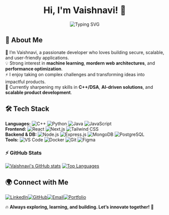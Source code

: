 <!--
**vaishk984/vaishk984** is a ✨ _special_ ✨ repository because its `README.md` (this file) appears on your GitHub profile.

Inspired by modern, clean developer profiles. Edit freely to add new achievements!
-->

<h1 align="center">Hi, I'm Vaishnavi! 🌟</h1>
<p align="center">
  <img src="https://readme-typing-svg.herokuapp.com?font=Fira+Code&size=22&pause=1000&color=6A5ACD&center=true&vCenter=true&width=520&lines=Full-Stack+Developer;Problem+Solver;AI+%26+ML+Explorer;Tech+Enthusiast+💻" alt="Typing SVG" />
</p>

## 🚀 About Me  
👋 I’m Vaishnavi, a passionate developer who loves building secure, scalable, and user-friendly applications.  
💡 Strong interest in **machine learning**, **mordern web architectures**, and **performance optimization**.  
⚡ I enjoy taking on complex challenges and transforming ideas into impactful products.  
🌱 Currently sharpening my skills in **C++/DSA**, **AI-driven solutions**, and **scalable product development**.

## 🛠 Tech Stack  
**Languages:** ![C++](https://img.shields.io/badge/C++-00599C?style=flat&logo=cplusplus&logoColor=white) ![Python](https://img.shields.io/badge/Python-3776AB?style=flat&logo=python&logoColor=white) ![Java](https://img.shields.io/badge/Java-007396?style=flat&logo=java&logoColor=white) ![JavaScript](https://img.shields.io/badge/JavaScript-F7DF1E?style=flat&logo=javascript&logoColor=black)  
**Frontend:** ![React](https://img.shields.io/badge/React-61DAFB?style=flat&logo=react&logoColor=black) ![Next.js](https://img.shields.io/badge/Next.js-000000?style=flat&logo=next.js&logoColor=white) ![Tailwind CSS](https://img.shields.io/badge/Tailwind_CSS-38B2AC?style=flat&logo=tailwind-css&logoColor=white)  
**Backend & DB:** ![Node.js](https://img.shields.io/badge/Node.js-339933?style=flat&logo=nodedotjs&logoColor=white) ![Express.js](https://img.shields.io/badge/Express.js-000000?style=flat&logo=express&logoColor=white) ![MongoDB](https://img.shields.io/badge/MongoDB-47A248?style=flat&logo=mongodb&logoColor=white) ![PostgreSQL](https://img.shields.io/badge/PostgreSQL-336791?style=flat&logo=postgresql&logoColor=white)  
**Tools:** ![VS Code](https://img.shields.io/badge/VS%20Code-007ACC?style=flat&logo=visual-studio-code&logoColor=white) ![Docker](https://img.shields.io/badge/Docker-2496ED?style=flat&logo=docker&logoColor=white) ![Git](https://img.shields.io/badge/Git-F05032?style=flat&logo=git&logoColor=white) ![Figma](https://img.shields.io/badge/Figma-F24E1E?style=flat&logo=figma&logoColor=white)  

### ⚡ GitHub Stats  
[![Vaishnavi's GitHub stats](https://github-readme-stats.vercel.app/api?username=vaishk984&hide=stars&hide_border=true&show_icons=true&theme=midnight-purple)](https://github.com/vaishk984) [![Top Languages](https://github-readme-stats.vercel.app/api/top-langs/?username=vaishk984&layout=compact&hide_border=true&theme=midnight-purple)](https://github.com/vaishk984)

## 🌍 Connect with Me  
[![LinkedIn](https://img.shields.io/badge/LinkedIn-blue?style=flat&logo=linkedin)](https://linkedin.com/in/vaishk984)[![GitHub](https://img.shields.io/badge/GitHub-black?style=flat&logo=github)](https://github.com/vaishk984)[![Email](https://img.shields.io/badge/Email-white?style=flat&logo=gmail)](mailto:vaishk984@gmail.com)[![Portfolio](https://img.shields.io/badge/Portfolio-yellow?style=flat&logo=web&borderRadius=8)](https://portfolio-beta-five-zlk4pkv34x.vercel.app/)  

🔥 **Always exploring, learning, and building. Let’s innovate together!** 🚀
